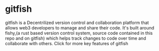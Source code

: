# gitfish
gitfish is a Decentrilized version control and collaboration platform that allows web3 developers to manage and share their code. It's built around fishy,(a rust based version control system, source code contained in this repo and on gitfish) which helps track changes to code over time and collaborate with others. Click for more key features of gitfish 
